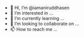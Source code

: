 - 👋 Hi, I’m @iamaniruddhasen
- 👀 I’m interested in ...
- 🌱 I’m currently learning ...
- 💞️ I’m looking to collaborate on ...
- 📫 How to reach me ...

<!---
iamaniruddhasen/iamaniruddhasen is a ✨ special ✨ repository because its `README.md` (this file) appears on your GitHub profile.
You can click the Preview link to take a look at your changes.
--->
